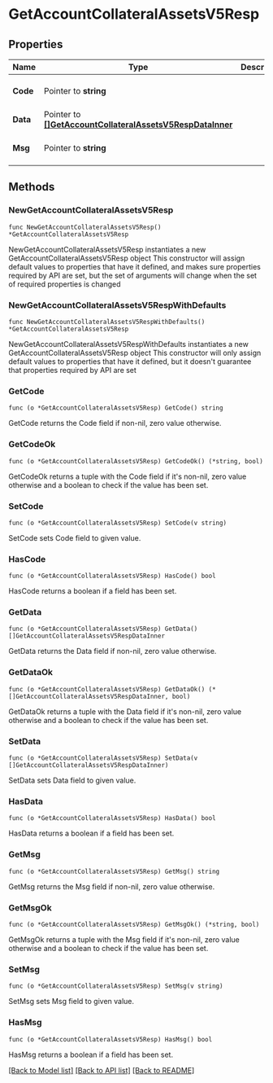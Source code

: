 # GetAccountCollateralAssetsV5Resp

## Properties

Name | Type | Description | Notes
------------ | ------------- | ------------- | -------------
**Code** | Pointer to **string** |  | [optional] [default to ""]
**Data** | Pointer to [**[]GetAccountCollateralAssetsV5RespDataInner**](GetAccountCollateralAssetsV5RespDataInner.md) |  | [optional] 
**Msg** | Pointer to **string** |  | [optional] [default to ""]

## Methods

### NewGetAccountCollateralAssetsV5Resp

`func NewGetAccountCollateralAssetsV5Resp() *GetAccountCollateralAssetsV5Resp`

NewGetAccountCollateralAssetsV5Resp instantiates a new GetAccountCollateralAssetsV5Resp object
This constructor will assign default values to properties that have it defined,
and makes sure properties required by API are set, but the set of arguments
will change when the set of required properties is changed

### NewGetAccountCollateralAssetsV5RespWithDefaults

`func NewGetAccountCollateralAssetsV5RespWithDefaults() *GetAccountCollateralAssetsV5Resp`

NewGetAccountCollateralAssetsV5RespWithDefaults instantiates a new GetAccountCollateralAssetsV5Resp object
This constructor will only assign default values to properties that have it defined,
but it doesn't guarantee that properties required by API are set

### GetCode

`func (o *GetAccountCollateralAssetsV5Resp) GetCode() string`

GetCode returns the Code field if non-nil, zero value otherwise.

### GetCodeOk

`func (o *GetAccountCollateralAssetsV5Resp) GetCodeOk() (*string, bool)`

GetCodeOk returns a tuple with the Code field if it's non-nil, zero value otherwise
and a boolean to check if the value has been set.

### SetCode

`func (o *GetAccountCollateralAssetsV5Resp) SetCode(v string)`

SetCode sets Code field to given value.

### HasCode

`func (o *GetAccountCollateralAssetsV5Resp) HasCode() bool`

HasCode returns a boolean if a field has been set.

### GetData

`func (o *GetAccountCollateralAssetsV5Resp) GetData() []GetAccountCollateralAssetsV5RespDataInner`

GetData returns the Data field if non-nil, zero value otherwise.

### GetDataOk

`func (o *GetAccountCollateralAssetsV5Resp) GetDataOk() (*[]GetAccountCollateralAssetsV5RespDataInner, bool)`

GetDataOk returns a tuple with the Data field if it's non-nil, zero value otherwise
and a boolean to check if the value has been set.

### SetData

`func (o *GetAccountCollateralAssetsV5Resp) SetData(v []GetAccountCollateralAssetsV5RespDataInner)`

SetData sets Data field to given value.

### HasData

`func (o *GetAccountCollateralAssetsV5Resp) HasData() bool`

HasData returns a boolean if a field has been set.

### GetMsg

`func (o *GetAccountCollateralAssetsV5Resp) GetMsg() string`

GetMsg returns the Msg field if non-nil, zero value otherwise.

### GetMsgOk

`func (o *GetAccountCollateralAssetsV5Resp) GetMsgOk() (*string, bool)`

GetMsgOk returns a tuple with the Msg field if it's non-nil, zero value otherwise
and a boolean to check if the value has been set.

### SetMsg

`func (o *GetAccountCollateralAssetsV5Resp) SetMsg(v string)`

SetMsg sets Msg field to given value.

### HasMsg

`func (o *GetAccountCollateralAssetsV5Resp) HasMsg() bool`

HasMsg returns a boolean if a field has been set.


[[Back to Model list]](../README.md#documentation-for-models) [[Back to API list]](../README.md#documentation-for-api-endpoints) [[Back to README]](../README.md)


